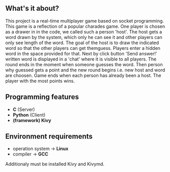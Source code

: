 ## What's it about?
This project is a real-time multiplayer game based on socket programming. This game is a reflection of a popular charades game. 
One player is chosen as a drawer in in the code, we called such a person 'host'. 
The host gets a word drawn by the system, which only he can see it and other players can only see length of the word.
The goal of the host is to draw the indicated word so that the other players can get themguess. 
Players enter a hidden word in the space provided for that. 
Next by click button 'Send answer!' written word is displayed in a 'chat' where it is visible to all players. 
The round ends in the moment when someone guesses the word. Then person why guessed gets a point and the new round begins i.e. new host and word are choosen. 
Game ends when each person has already been a host. The player with the most points wins.

## Programming features
- **C** (Server)
- **Python** (Client)
- **(framework) Kivy**

## Environment requirements
- operation system -> **Linux**
- compiler -> **GCC**

Additionaly must be installed Kivy and Kivymd.
